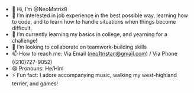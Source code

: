 - 👋 Hi, I’m @NeoMatrix8
- 👀 I’m interested in job experience in the best possible way, learning how to code, and to learn how to handle situations when things become difficult.
- 🌱 I’m currently learning my basics in college, and yearning for a challenge!
- 💞️ I’m looking to collaborate on teamwork-building skills 
- 📫 How to reach me: Via Email (neo1tristan@gmail.com) / Via Phone ((210)727-9052)
- 😄 Pronouns: He/Him
- ⚡ Fun fact: I adore accompanying music, walking my west-highland terrier, and games! 

<!---
NeoMatrix8/NeoMatrix8 is a ✨ special ✨ repository because its `README.md` (this file) appears on your GitHub profile.
You can click the Preview link to take a look at your changes.
--->

